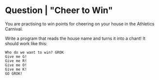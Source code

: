 # Question | "Cheer to Win"

You are practising to win points for cheering on your house in the Athletics Carnival.

Write a program that reads the house name and turns it into a chant! It should work like this:

```
Who do we want to win? GROK
Give me G!
Give me R!
Give me O!
Give me K!
GO GROK!
```
